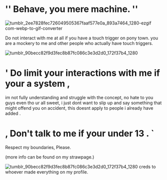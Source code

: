 # '' Behave, you mere machine. ''

![tumblr_2ee7828fec726049505367faaf577e0a_893a7464_1280-ezgif com-webp-to-gif-converter](https://github.com/user-attachments/assets/b7736cf8-d70d-4446-90be-54d0bbeaf7ce)

<p>Do not interact with me at all if you have a touch trigger on pony town. you are a mockery to me and other people who actually have touch triggers.</p>

![tumblr_90becc82f9d3fec8b87fc086c3e3d2d0_172f37b4_1280](https://github.com/user-attachments/assets/86ea358f-869c-4125-bcb4-b4e1adb233c4)

# ' Do limit your interactions with me if your a system ,
im not fully understanding and struggle with the concept, no hate to you guys even tho ur all sweet, i just dont want to slip up and say something that might offend you on accident, this doesnt apply to people i already have added .
# , Don't talk to me if your under 13 . `
Respect my boundaries, Please.

<p>(more info can be found on my strawpage.)</p>




![tumblr_90becc82f9d3fec8b87fc086c3e3d2d0_172f37b4_1280](https://github.com/user-attachments/assets/86ea358f-869c-4125-bcb4-b4e1adb233c4)
creds to whoever made everything on my profile.
